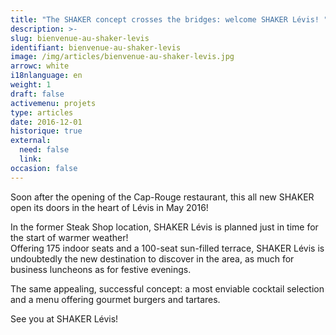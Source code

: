 ```yaml
---
title: "The SHAKER concept crosses the bridges: welcome SHAKER Lévis! "
description: >-
slug: bienvenue-au-shaker-levis
identifiant: bienvenue-au-shaker-levis 
image: /img/articles/bienvenue-au-shaker-levis.jpg
arrowc: white
i18nlanguage: en
weight: 1
draft: false
activemenu: projets
type: articles
date: 2016-12-01
historique: true
external:
  need: false
  link:
occasion: false
---
```

Soon after the opening of the Cap-Rouge restaurant, this all new SHAKER open its doors in the heart of Lévis in May 2016! 

In the former Steak Shop location, SHAKER Lévis is planned just in time for the start of warmer weather!  
Offering 175 indoor seats and a 100-seat sun-filled terrace, SHAKER Lévis is undoubtedly the new destination to discover in the area, as much for business luncheons as for festive evenings. 

The same appealing, successful concept: a most enviable cocktail selection and a menu offering gourmet burgers and tartares. 

See you at SHAKER Lévis!


